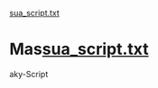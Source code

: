 [sua_script.txt](https://github.com/n3njazx/Masaky-Script/files/7062607/sua_script.txt)
# Mas[sua_script.txt](https://github.com/n3njazx/Masaky-Script/files/7062610/sua_script.txt)
aky-Script
